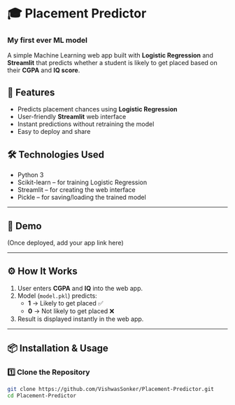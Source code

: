 # 🎓 Placement Predictor

### My first ever ML model

A simple Machine Learning web app built with **Logistic Regression** and **Streamlit** that predicts whether a student is likely to get placed based on their **CGPA** and **IQ score**.

## 📌 Features
- Predicts placement chances using **Logistic Regression**
- User-friendly **Streamlit** web interface
- Instant predictions without retraining the model
- Easy to deploy and share

## 🛠 Technologies Used

- Python 3
- Scikit-learn – for training Logistic Regression
- Streamlit – for creating the web interface
- Pickle – for saving/loading the trained model

---

## 🚀 Demo
(Once deployed, add your app link here)

---

## ⚙️ How It Works
1. User enters **CGPA** and **IQ** into the web app.
2. Model (`model.pkl`) predicts:
   - **1** → Likely to get placed ✅
   - **0** → Not likely to get placed ❌
3. Result is displayed instantly in the web app.

---

## 📦 Installation & Usage

### 1️⃣ Clone the Repository
```bash
git clone https://github.com/VishwasSonker/Placement-Predictor.git
cd Placement-Predictor

